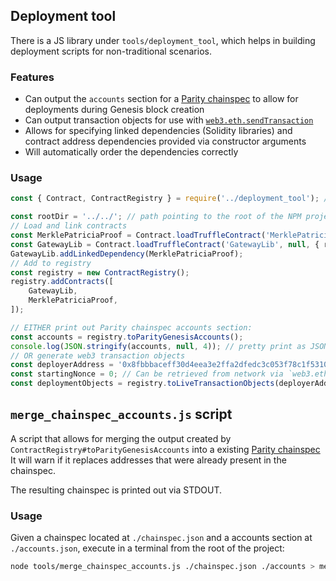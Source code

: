 ## Deployment tool

There is a JS library under `tools/deployment_tool`, which helps in building deployment scripts for non-traditional scenarios.

### Features

- Can output the `accounts` section for a [Parity chainspec][parity-chainspec] to allow
for deployments during Genesis block creation
- Can output transaction objects for use with [`web3.eth.sendTransaction`][web3-sendtransaction]
- Allows for specifying linked dependencies (Solidity libraries) and
contract address dependencies provided via constructor arguments
- Will automatically order the dependencies correctly

### Usage

```js
const { Contract, ContractRegistry } = require('../deployment_tool'); // Make sure to adjust path

const rootDir = '../../'; // path pointing to the root of the NPM project
// Load and link contracts
const MerklePatriciaProof = Contract.loadTruffleContract('MerklePatriciaProof', null, { rootDir });
const GatewayLib = Contract.loadTruffleContract('GatewayLib', null, { rootDir });
GatewayLib.addLinkedDependency(MerklePatriciaProof);
// Add to registry
const registry = new ContractRegistry();
registry.addContracts([
    GatewayLib,
    MerklePatriciaProof,
]);

// EITHER print out Parity chainspec accounts section:
const accounts = registry.toParityGenesisAccounts();
console.log(JSON.stringify(accounts, null, 4)); // pretty print as JSON
// OR generate web3 transaction objects
const deployerAddress = '0x8fbbbaceff30d4eea3e2ffa2dfedc3c053f78c1f53103e4ddc31309e6b1d5eb3';
const startingNonce = 0; // Can be retrieved from network via `web3.eth.getTransactionCount`
const deploymentObjects = registry.toLiveTransactionObjects(deployerAddress, startingNonce);
```

## `merge_chainspec_accounts.js` script

A script that allows for merging the output created by
`ContractRegistry#toParityGenesisAccounts` into a existing [Parity chainspec][parity-chainspec]
It will warn if it replaces addresses that were already present in the chainspec.

The resulting chainspec is printed out via STDOUT.

### Usage

Given a chainspec located at `./chainspec.json` and a accounts section at `./accounts.json`, execute in a terminal from the root of the project:

```bash
node tools/merge_chainspec_accounts.js ./chainspec.json ./accounts > merged_chainspec.json
```


[parity-chainspec]: https://wiki.parity.io/Chain-specification
[web3-sendtransaction]: https://web3js.readthedocs.io/en/1.0/web3-eth.html#sendtransaction
